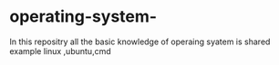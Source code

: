 # operating-system-
In this repositry all the basic knowledge of operaing syatem is shared example linux ,ubuntu,cmd
